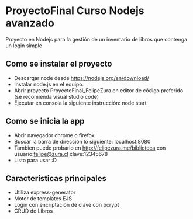 # ProyectoFinal Curso Nodejs avanzado
Proyecto en Nodejs para la gestión de un inventario de libros que contenga un login simple

## Como se instalar el proyecto
- Descargar node desde https://nodejs.org/en/download/
- Instalar node.js en el equipo.
- Abrir proyecto ProyectoFinal_FelipeZura en editor de código preferido (se recomienda visual studio code)
- Ejecutar en consola la siguiente instrucción: node start

## Como se inicia la app
- Abrir navegador chrome o firefox.
- Buscar la barra de dirección lo siguiente: localhost:8080
- Tambien puede probarlo en http://felipezura.me/biblioteca con usuario:felipe@zura.cl clave:12345678
- Listo para usar :D

## Características principales
- Utiliza express-generator 
- Motor de templates EJS
- Login con encriptación de clave con bcrypt
- CRUD de Libros

